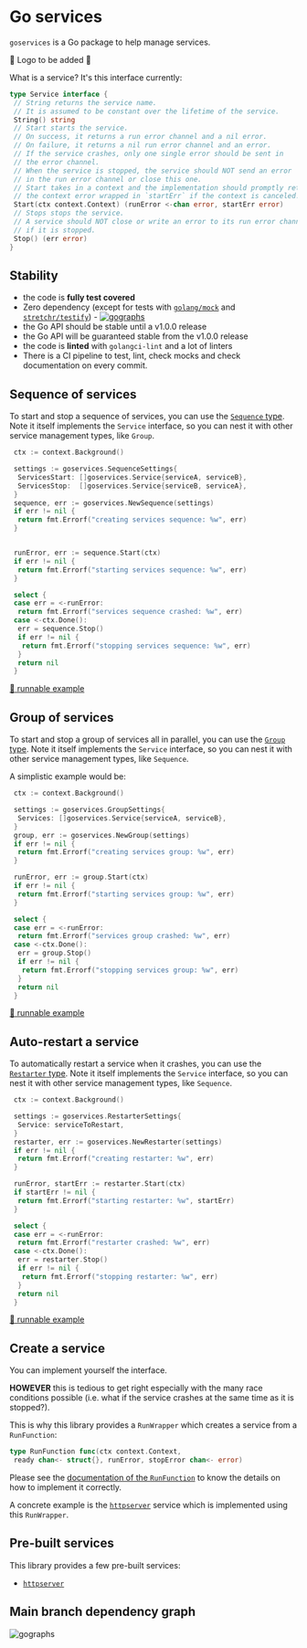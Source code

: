 # Go services

`goservices` is a Go package to help manage services.

🚧 Logo to be added 🚧

What is a service? It's this interface currently:

```go
type Service interface {
 // String returns the service name.
 // It is assumed to be constant over the lifetime of the service.
 String() string
 // Start starts the service.
 // On success, it returns a run error channel and a nil error.
 // On failure, it returns a nil run error channel and an error.
 // If the service crashes, only one single error should be sent in
 // the error channel.
 // When the service is stopped, the service should NOT send an error
 // in the run error channel or close this one.
 // Start takes in a context and the implementation should promptly return
 // the context error wrapped in `startErr` if the context is canceled.
 Start(ctx context.Context) (runError <-chan error, startErr error)
 // Stops stops the service.
 // A service should NOT close or write an error to its run error channel
 // if it is stopped.
 Stop() (err error)
}
```

## Stability

- the code is **fully test covered**
- Zero dependency (except for tests with [`golang/mock`](https://github.com/golang/mock) and [`stretchr/testify`](https://github.com/stretchr/testify)) - [![gographs](https://gographs.io/badge.svg)](https://gographs.io/repo/github.com/qdm12/goservices?cluster=false)
- the Go API should be stable until a v1.0.0 release
- the Go API will be guaranteed stable from the v1.0.0 release
- the code is **linted** with `golangci-lint` and a lot of linters
- There is a CI pipeline to test, lint, check mocks and check documentation on every commit.

## Sequence of services

To start and stop a sequence of services, you can use the [`Sequence` type](https://github.com/qdm12/goservices/blob/main/sequence.go#L10).
Note it itself implements the `Service` interface, so you can nest it with other service management types, like `Group`.

```go
 ctx := context.Background()

 settings := goservices.SequenceSettings{
  ServicesStart: []goservices.Service{serviceA, serviceB},
  ServicesStop:  []goservices.Service{serviceB, serviceA},
 }
 sequence, err := goservices.NewSequence(settings)
 if err != nil {
  return fmt.Errorf("creating services sequence: %w", err)
 }


 runError, err := sequence.Start(ctx)
 if err != nil {
  return fmt.Errorf("starting services sequence: %w", err)
 }

 select {
 case err = <-runError:
  return fmt.Errorf("services sequence crashed: %w", err)
 case <-ctx.Done():
  err = sequence.Stop()
  if err != nil {
   return fmt.Errorf("stopping services sequence: %w", err)
  }
  return nil
 }
```

[🏃 runnable example](examples/sequence/main.go)

## Group of services

To start and stop a group of services all in parallel, you can use the [`Group` type](https://github.com/qdm12/goservices/blob/main/group.go#L10).
Note it itself implements the `Service` interface, so you can nest it with other service management types, like `Sequence`.

A simplistic example would be:

```go
 ctx := context.Background()

 settings := goservices.GroupSettings{
  Services: []goservices.Service{serviceA, serviceB},
 }
 group, err := goservices.NewGroup(settings)
 if err != nil {
  return fmt.Errorf("creating services group: %w", err)
 }

 runError, err := group.Start(ctx)
 if err != nil {
  return fmt.Errorf("starting services group: %w", err)
 }

 select {
 case err = <-runError:
  return fmt.Errorf("services group crashed: %w", err)
 case <-ctx.Done():
  err = group.Stop()
  if err != nil {
   return fmt.Errorf("stopping services group: %w", err)
  }
  return nil
 }
```

[🏃 runnable example](examples/group/main.go)

## Auto-restart a service

To automatically restart a service when it crashes, you can use the [`Restarter` type](https://github.com/qdm12/goservices/blob/main/restarter.go#L10).
Note it itself implements the `Service` interface, so you can nest it with other service management types, like `Sequence`.

```go
 ctx := context.Background()

 settings := goservices.RestarterSettings{
  Service: serviceToRestart,
 }
 restarter, err := goservices.NewRestarter(settings)
 if err != nil {
  return fmt.Errorf("creating restarter: %w", err)
 }

 runError, startErr := restarter.Start(ctx)
 if startErr != nil {
  return fmt.Errorf("starting restarter: %w", startErr)
 }

 select {
 case err = <-runError:
  return fmt.Errorf("restarter crashed: %w", err)
 case <-ctx.Done():
  err = restarter.Stop()
  if err != nil {
   return fmt.Errorf("stopping restarter: %w", err)
  }
  return nil
 }
```

[🏃 runnable example](examples/restarter/main.go)

## Create a service

You can implement yourself the interface.

**HOWEVER** this is tedious to get right especially with the many race conditions possible (i.e. what if the service crashes at the same time as it is stopped?).

This is why this library provides a `RunWrapper` which creates a service from a `RunFunction`:

```go
type RunFunction func(ctx context.Context,
 ready chan<- struct{}, runError, stopError chan<- error)
```

Please see the [documentation of the `RunFunction`](https://github.com/qdm12/goservices/blob/main/runwrapper.go#L9-L53) to know the details on how to implement it correctly.

A concrete example is the [`httpserver`](httpserver) service which is implemented using this `RunWrapper`.

## Pre-built services

This library provides a few pre-built services:

- [`httpserver`](httpserver)

## Main branch dependency graph

![gographs](https://gographs.io/graph/github.com/qdm12/goservices.svg)
